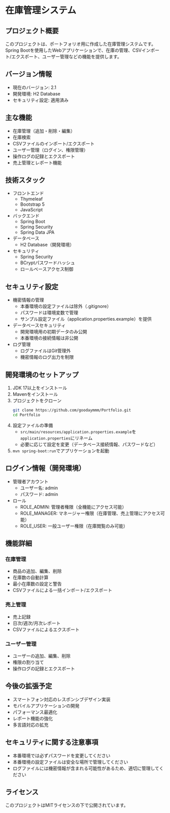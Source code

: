 # 在庫管理システム

## プロジェクト概要
このプロジェクトは、ポートフォリオ用に作成した在庫管理システムです。
Spring Bootを使用したWebアプリケーションで、在庫の管理、CSVインポート/エクスポート、ユーザー管理などの機能を提供します。

## バージョン情報
- 現在のバージョン: 2.1
- 開発環境: H2 Database
- セキュリティ設定: 適用済み

## 主な機能
- 在庫管理（追加・削除・編集）
- 在庫検索
- CSVファイルのインポート/エクスポート
- ユーザー管理（ログイン、権限管理）
- 操作ログの記録とエクスポート
- 売上管理とレポート機能

## 技術スタック
- フロントエンド
  - Thymeleaf
  - Bootstrap 5
  - JavaScript
- バックエンド
  - Spring Boot
  - Spring Security
  - Spring Data JPA
- データベース
  - H2 Database（開発環境）
- セキュリティ
  - Spring Security
  - BCryptパスワードハッシュ
  - ロールベースアクセス制御

## セキュリティ設定
- 機密情報の管理
  - 本番環境の設定ファイルは除外（.gitignore）
  - パスワードは環境変数で管理
  - サンプル設定ファイル（application.properties.example）を提供
- データベースセキュリティ
  - 開発環境用の初期データのみ公開
  - 本番環境の接続情報は非公開
- ログ管理
  - ログファイルはGit管理外
  - 機密情報のログ出力を制限

## 開発環境のセットアップ
1. JDK 17以上をインストール
2. Mavenをインストール
3. プロジェクトをクローン
   ```bash
   git clone https://github.com/goodaymmm/Portfolio.git
   cd Portfolio
   ```
4. 設定ファイルの準備
   - `src/main/resources/application.properties.example`を`application.properties`にリネーム
   - 必要に応じて設定を変更（データベース接続情報、パスワードなど）
5. `mvn spring-boot:run`でアプリケーションを起動

## ログイン情報（開発環境）
- 管理者アカウント
  - ユーザー名: admin
  - パスワード: admin
- ロール
  - ROLE_ADMIN: 管理者権限（全機能にアクセス可能）
  - ROLE_MANAGER: マネージャー権限（在庫管理、売上管理にアクセス可能）
  - ROLE_USER: 一般ユーザー権限（在庫閲覧のみ可能）

## 機能詳細

### 在庫管理
- 商品の追加、編集、削除
- 在庫数の自動計算
- 最小在庫数の設定と警告
- CSVファイルによる一括インポート/エクスポート

### 売上管理
- 売上記録
- 日次/週次/月次レポート
- CSVファイルによるエクスポート

### ユーザー管理
- ユーザーの追加、編集、削除
- 権限の割り当て
- 操作ログの記録とエクスポート

## 今後の拡張予定
- スマートフォン対応のレスポンシブデザイン実装
- モバイルアプリケーションの開発
- パフォーマンス最適化
- レポート機能の強化
- 多言語対応の拡充

## セキュリティに関する注意事項
- 本番環境では必ずパスワードを変更してください
- 本番環境の設定ファイルは安全な場所で管理してください
- ログファイルには機密情報が含まれる可能性があるため、適切に管理してください

## ライセンス
このプロジェクトはMITライセンスの下で公開されています。 